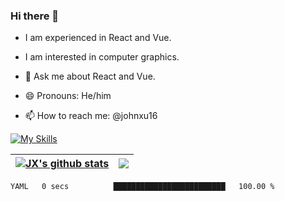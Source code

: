 ### Hi there 👋

- I am experienced in React and Vue.
- I am interested in computer graphics.
- 💬 Ask me about React and Vue.

- 😄 Pronouns: He/him
- 📫 How to reach me: @johnxu16

[![My Skills](https://skillicons.dev/icons?i=angular,vue,react,electron,lit,nextjs,tailwind,cs,dotnet,java,spring,azure,terraform,docker,kubernetes)](https://skillicons.dev)

| <a href="https://github.com/anuraghazra/github-readme-stats"><img align="center" src="https://github-readme-stats.vercel.app/api?username=johnxu16&show_icons=true&include_all_commits=true&theme=buefy&hide_border=true" alt="JX's github stats" /></a> | <a href="https://github.com/anuraghazra/github-readme-stats"><img align="center" src="https://github-readme-stats.vercel.app/api/top-langs/?username=johnxu16&layout=compact&theme=buefy&hide_border=true" /></a> |
| ------------- | ------------- |

<!--START_SECTION:waka-->

```txt
YAML   0 secs          █████████████████████████   100.00 %
```

<!--END_SECTION:waka-->

<!--
[![John's github stats](https://github-readme-stats-johnxu77.vercel.app/api?username=johnxu16&theme=dark)](https://github.com/johnxu77/github-readme-stats)
-->

